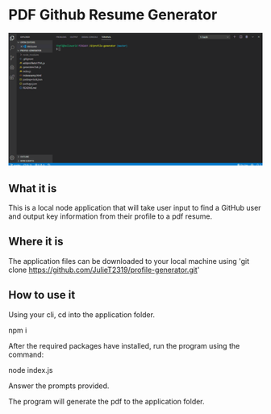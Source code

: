 # PDF Github Resume Generator

![Gif of application usage](resume-generation.gif)

## What it is

This is a local node application that will take user input to find a GitHub user and output key information from their profile to a pdf resume.

## Where it is

The application files can be downloaded to your local machine using 'git clone <https://github.com/JulieT2319/profile-generator.git>'

## How to use it

Using your cli, cd into the application folder.

npm i

After the required packages have installed, run the program using the command:

node index.js

Answer the prompts provided.

The program will generate the pdf to the application folder.
